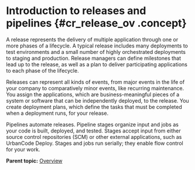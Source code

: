 # Introduction to releases and pipelines {#cr_release_ov .concept}

A release represents the delivery of multiple application through one or more phases of a lifecycle. A typical release includes many deployments to test environments and a small number of highly orchestrated deployments to staging and production. Release managers can define milestones that lead up to the release, as well as a plan to deliver participating applications to each phase of the lifecycle.

Releases can represent all kinds of events, from major events in the life of your company to comparatively minor events, like recurring maintenance. You assign the applications, which are business-meaningful pieces of a system or software that can be independently deployed, to the release. You create deployment plans, which define the tasks that must be completed when a deployment runs, for your release.

Pipelines automate releases. Pipeline stages organize input and jobs as your code is built, deployed, and tested. Stages accept input from either source control repositories \(SCM\) or other external applications, such as UrbanCode Deploy. Stages and jobs run serially; they enable flow control for your work.

**Parent topic:** [Overview](../topics/c_node_overview.md)

